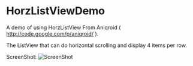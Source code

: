 HorzListViewDemo
================

A demo of using HorzListView From Aniqroid ( http://code.google.com/p/aniqroid/ ).

The ListView that can do horizontal scrolling and display 4 items per row.

ScreenShot:
![ScreenShot](https://raw.github.com/evilfate/HorzListViewDemo/master/screenshot.png "Screen Shot")
